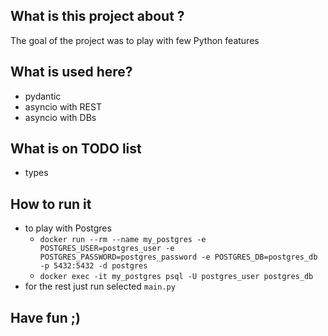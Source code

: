 ## What is this project about ?

The goal of the project was to play with few Python features

## What is used here?
- pydantic
- asyncio with REST
- asyncio with DBs

## What is on TODO list
- types

## How to run it
- to play with Postgres 
   - `docker run --rm --name my_postgres -e POSTGRES_USER=postgres_user -e POSTGRES_PASSWORD=postgres_password -e POSTGRES_DB=postgres_db  -p 5432:5432 -d postgres`
   - `docker exec -it my_postgres psql -U postgres_user postgres_db`
- for the rest just run selected `main.py`
  
## Have fun ;)
